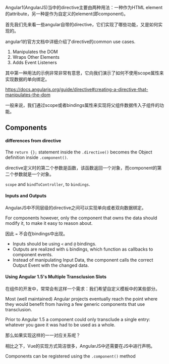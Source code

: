 Angular1(AngularJS)当中的directive主要由两种用法：一种作为HTML element的attribute，另一种是作为自定义的element(即component)。

首先我们先来看一些angular自带的directive，它们实现了哪些功能，又是如何实现的。

angular1的官方文档中详细介绍了directive的common use cases.

1. Manipulates the DOM
2. Wraps Other Elements
3. Adds Event Listeners

其中第一种用法的示例非常非常有意思，它向我们演示了如何不使用scope属性来实现数据的单向绑定。

https://docs.angularjs.org/guide/directive#creating-a-directive-that-manipulates-the-dom

一般来说，我们通过scope或者bindings属性来实现将父组件数据传入子组件的功能。

## Components

#### differences from directive

The `return {};` statement inside the `.directive()` becomes the Object definition inside `.component()`.

directive定义时的第二个参数是函数，该函数返回一个对象，而component的第二个参数就是一个对象。

`scope` and `bindToController`,  to `bindings`.

#### Inputs and Outputs

AngularJS中不同层级的directive之间可以实现单向或者双向数据绑定。

For components however, only the component that owns the data should modify it, to make it easy to reason about.

因此 `=` 不会在bindings中出现。

- Inputs should be using `<` and `@` bindings.
- Outputs are realized with `&` bindings, which function as callbacks to component events.
- Instead of manipulating Input Data, the component calls the correct Output Event with the changed data.

#### Using Angular 1.5's Multiple Transclusion Slots

在组件的开发中，常常会有这样一个需求：我们希望自定义模板中的某些部分。

Most (well maintained) Angular projects eventually reach the point where they would benefit from having a few generic components that use transclusion.

Prior to Angular 1.5 a component could only transclude a single entry: whatever you gave it was had to be used as a whole.

那么如果实现这样的一一对应关系呢？

相比之下，Vue的实现方式简洁很多，AngularJS中还需要在JS中进行声明。

Components can be registered using the `.component()` method
